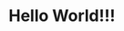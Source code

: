 <html>
  <head>
    <link rel="stylesheet" type="text/css" href="style.css">
  </head>
  <body>
    <h1>Hello World!!!</h1>
  </body>
</html>

